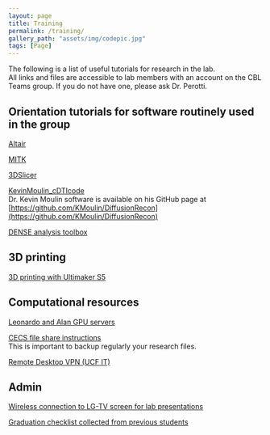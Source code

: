```yaml
---
layout: page
title: Training
permalink: /training/
gallery_path: "assets/img/codepic.jpg"
tags: [Page]
---
```


The following is a list of useful tutorials for research in the lab.\
All links and files are accessible to lab members with an account on the CBL Teams group. If you do not have one, please ask Dr. Perotti.

## Orientation tutorials for software routinely used in the group
[Altair](https://ucf.sharepoint.com/:v:/r/sites/ComputationalBiomechanicsLab_GRP/Shared%20Documents/General/Software_tutorials/Altair_software.mp4?csf=1&web=1&e=W3Fxs1)

[MITK](https://ucf.sharepoint.com/:v:/r/sites/ComputationalBiomechanicsLab_GRP/Shared%20Documents/General/Software_tutorials/MITK.mp4?csf=1&web=1&e=6AT3pi)

[3DSlicer](https://ucf.sharepoint.com/:v:/r/sites/ComputationalBiomechanicsLab_GRP/Shared%20Documents/General/Software_tutorials/Slicer3D.mp4?csf=1&web=1&e=yVi4Ds)

[KevinMoulin_cDTIcode](https://ucf.sharepoint.com/:v:/r/sites/ComputationalBiomechanicsLab_GRP/Shared%20Documents/General/Software_tutorials/Kevins_code.mp4?csf=1&web=1&e=b9TulJ)\
Dr. Kevin Moulin software is available on his GitHub page at [https://github.com/KMoulin/DiffusionRecon](https://github.com/KMoulin/DiffusionRecon)

[DENSE analysis toolbox](https://ucf.sharepoint.com/:f:/r/sites/ComputationalBiomechanicsLab_GRP/Shared%20Documents/General/Software_tutorials/DENSE_Kick_start?csf=1&web=1&e=YktdWO)

## 3D printing
[3D printing with Ultimaker S5](https://ucf.sharepoint.com/:b:/r/sites/ComputationalBiomechanicsLab_GRP/Shared%20Documents/General/3D%20Print%20with%20Ultimaker%20S5.pdf?csf=1&web=1&e=bIed8P)

## Computational resources
[Leonardo and Alan GPU servers](https://ucf.sharepoint.com/:b:/r/sites/ComputationalBiomechanicsLab_GRP/Shared%20Documents/General/Alan%20and%20Leonardo%20Basic%20Commands.pdf?csf=1&web=1&e=7aQ4x1)

[CECS file share instructions](https://ucf.sharepoint.com/:b:/r/sites/ComputationalBiomechanicsLab_GRP/Shared%20Documents/General/Mounting%20CECS%20DFS%20File%20Share.pdf?csf=1&web=1&e=Mh37Mg)\
This is important to backup regularly your research files.

[Remote Desktop VPN (UCF IT)](https://ucf.sharepoint.com/:b:/r/sites/ComputationalBiomechanicsLab_GRP/Shared%20Documents/General/RemoteDesktopVPN_UCFIT.pdf?csf=1&web=1&e=MbgmjI)

## Admin
[Wireless connection to LG-TV screen for lab presentations](https://ucf.sharepoint.com/:b:/r/sites/ComputationalBiomechanicsLab_GRP/Shared%20Documents/General/Wireless%20connection%20to%20LG-TV.pdf?csf=1&web=1&e=DeyjGY)

[Graduation checklist collected from previous students](https://ucf.sharepoint.com/:b:/r/sites/ComputationalBiomechanicsLab_GRP/Shared%20Documents/General/Graduation%20checklist.pdf?csf=1&web=1&e=VfM6ju)


